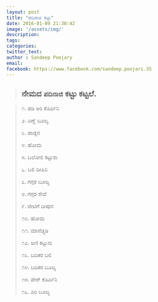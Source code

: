 ```yaml
---
layout: post
title: "ಪದಿನಾಜಿ ಕಟ್ಟು"
date: 2016-01-09 21:30:42
image: '/assets/img/'
description:
tags:
categories:
twitter_text:
author : Sandeep Poojary
email: 
facebook: https://www.facebook.com/sandeep.poojari.35
---
```


>## ನೇಮದ  `ಪದಿನಾಜಿ` ಕಟ್ಟು ಕಟ್ಟಲೆ. 


> ೧. ಪಡಿ ಅರಿ ಕೊರ್ಪಿನಿ 
> 
> ೨. ಎಣ್ಣೆ ಬೂಲ್ಯ 
> 
> ೩. ಪಾಡ್ದನ 
> 
> ೪. ಹೋಮ 
> 
> ೫. ಬಲೋಲಿ ಕಟ್ಟುನು 
> 
> ೬. ಬಲಿ ದೀಪಿನಿ 
> 
> ೭. ಗಗ್ಗರ ಬೂಲ್ಯ 
> 
> ೮. ಗಗ್ಗರ ಸೇವೆ 
> 
> ೯. ಜೀಟಿಗೆ ದೀಪುನ 
> 
> ೧೦. ಹೋಮ 
> 
> ೧೧. ಮಾನೆಚ್ಚಿಡಿ 
> 
> ೧೨. ಅಣಿ ಕಟ್ಟುನು 
> 
> ೧೩. ಬದಿಕರ ಬಲಿ
> 
> ೧೪. ಬದಿಕರ ಬೂಲ್ಯ 
> 
> ೧೫. ಪೇರ್ ಕೊರ್ಪಿನಿ 
> 
> ೧೬. ಪಿರಿ ಬೂಲ್ಯ  




